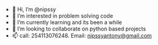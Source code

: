 - 👋 Hi, I’m @nipssy
- 👀 I’m interested in problem solving code
- 🌱 I’m currently learning and its been a while
- 💞️ I’m looking to collaborate on python based projects
- 📫 call: 254113076248.   Email: nipssyantony@gmail.com

<!---
nipssy27682/nipssy27682 is a ✨ special ✨ repository because its `README.md` (this file) appears on your GitHub profile.
You can click the Preview link to take a look at your changes.
--->
